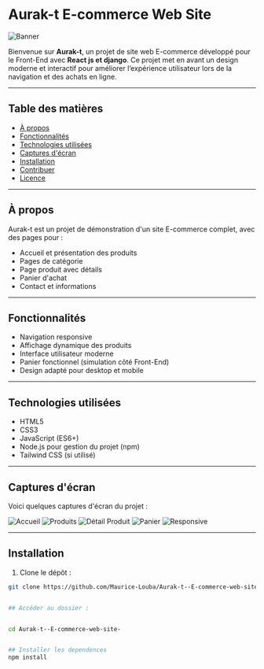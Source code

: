 # Aurak-t E-commerce Web Site

![Banner](./Capture/Capture%20d'écran%202025-06-28%20050840.png)

Bienvenue sur **Aurak-t**, un projet de site web E-commerce développé pour le Front-End avec **React js et django**. Ce projet met en avant un design moderne et interactif pour améliorer l’expérience utilisateur lors de la navigation et des achats en ligne.

---

## Table des matières

- [À propos](#à-propos)
- [Fonctionnalités](#fonctionnalités)
- [Technologies utilisées](#technologies-utilisées)
- [Captures d'écran](#captures-décran)
- [Installation](#installation)
- [Contribuer](#contribuer)
- [Licence](#licence)

---

## À propos

Aurak-t est un projet de démonstration d'un site E-commerce complet, avec des pages pour :

- Accueil et présentation des produits
- Pages de catégorie
- Page produit avec détails
- Panier d'achat
- Contact et informations

---

## Fonctionnalités

- Navigation responsive
- Affichage dynamique des produits
- Interface utilisateur moderne
- Panier fonctionnel (simulation côté Front-End)
- Design adapté pour desktop et mobile

---

## Technologies utilisées

- HTML5
- CSS3
- JavaScript (ES6+)
- Node.js pour gestion du projet (npm)
- Tailwind CSS (si utilisé)

---

## Captures d'écran

Voici quelques captures d'écran du projet :

![Accueil](./Capture/Capture%20d'écran%202025-06-28%20050840.png)
![Produits](./Capture/Capture%20d'écran%202025-06-28%20050851.png)
![Détail Produit](./Capture/Capture%20d'écran%202025-06-28%20050906.png)
![Panier](./Capture/Capture%20d'écran%202025-06-28%20050921.png)
![Responsive](./Capture/Capture%20d'écran%202025-06-28%20050932.png)

---

## Installation

1. Clone le dépôt :
```bash
git clone https://github.com/Maurice-Louba/Aurak-t--E-commerce-web-site-.git


## Accéder au dossier :


cd Aurak-t--E-commerce-web-site-


## Installer les dependences
npm install
